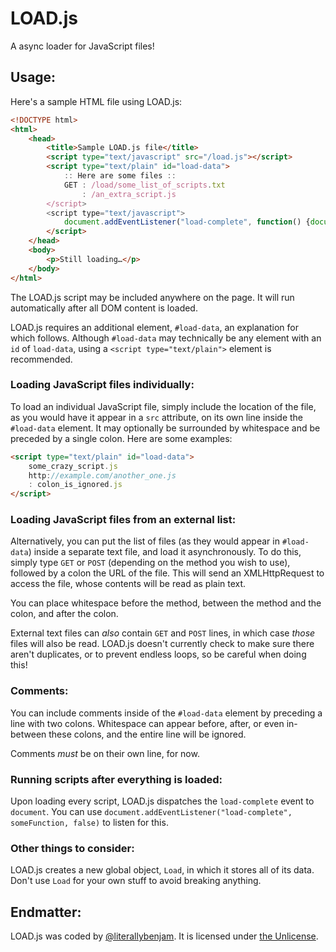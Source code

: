 # LOAD.js

A async loader for JavaScript files!

## Usage:

Here's a sample HTML file using LOAD.js:

```html
<!DOCTYPE html>
<html>
    <head>
        <title>Sample LOAD.js file</title>
        <script type="text/javascript" src="/load.js"></script>
        <script type="text/plain" id="load-data">
            :: Here are some files ::
            GET : /load/some_list_of_scripts.txt
                : /an_extra_script.js
        </script>
        <script type="text/javascript">
            document.addEventListener("load-complete", function() {document.body.innerHTML = "All good!"}, false);
        </script>
    </head>
    <body>
        <p>Still loading…</p>
    </body>
</html>
```

The LOAD.js script may be included anywhere on the page. It will run automatically after all DOM content is loaded.

LOAD.js requires an additional element, `#load-data`, an explanation for which follows. Although `#load-data` may technically be any element with an `id` of `load-data`, using a `<script type="text/plain">` element is recommended.

### Loading JavaScript files individually:

To load an individual JavaScript file, simply include the location of the file, as you would have it appear in a `src` attribute, on its own line inside the `#load-data` element. It may optionally be surrounded by whitespace and be preceded by a single colon. Here are some examples:

```html
<script type="text/plain" id="load-data">
    some_crazy_script.js
    http://example.com/another_one.js
    : colon_is_ignored.js
</script>
```

### Loading JavaScript files from an external list:

Alternatively, you can put the list of files (as they would appear in `#load-data`) inside a separate text file, and load it asynchronously. To do this, simply type `GET` or `POST` (depending on the method you wish to use), followed by a colon the URL of the file. This will send an XMLHttpRequest to access the file, whose contents will be read as plain text.

You can place whitespace before the method, between the method and the colon, and after the colon.

External text files can *also* contain `GET` and `POST` lines, in which case *those* files will also be read. LOAD.js doesn't currently check to make sure there aren't duplicates, or to prevent endless loops, so be careful when doing this!

### Comments:

You can include comments inside of the `#load-data` element by preceding a line with two colons. Whitespace can appear before, after, or even in-between these colons, and the entire line will be ignored.

Comments *must* be on their own line, for now.

### Running scripts after everything is loaded:

Upon loading every script, LOAD.js dispatches the `load-complete` event to `document`. You can use `document.addEventListener("load-complete", someFunction, false)` to listen for this.

### Other things to consider:

LOAD.js creates a new global object, `Load`, in which it stores all of its data. Don't use `Load` for your own stuff to avoid breaking anything.

## Endmatter:

LOAD.js was coded by [@literallybenjam](https://twitter.com/literallybenjam). It is licensed under [the Unlicense](http://unlicense.org/UNLICENSE).
